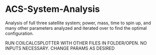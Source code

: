 # ACS-System-Analysis
Analysis of full three satellite system; power, mass, time to spin up, and many other parameters analyzed and iterated over to find the optimal configuration.

RUN COILCALCSPLOTTER WITH OTHER FILES IN FOLDER/OPEN. NO INPUTS NECESSARY. CHANGE PARAMS AS DESIRED
